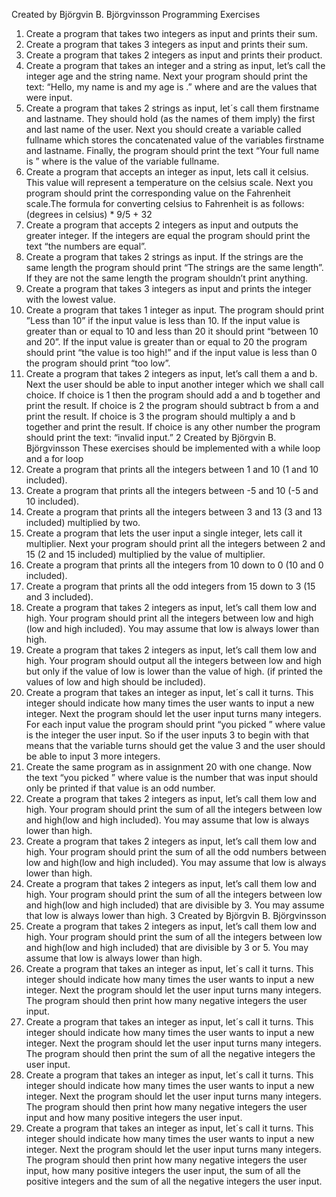 Created by Björgvin B. Björgvinsson
Programming Exercises
1. Create a program that takes two integers as input and prints their sum.
2. Create a program that takes 3 integers as input and prints their sum.
3. Create a program that takes 2 integers as input and prints their product.
4. Create a program that takes an integer and a string as input, let’s call the integer age and the
string name. Next your program should print the text: “Hello, my name is <name> and my age is
<age>.” where <name> and <age> are the values that were input.
5. Create a program that takes 2 strings as input, let´s call them firstname and lastname. They
should hold (as the names of them imply) the first and last name of the user. Next you should
create a variable called fullname which stores the concatenated value of the variables firstname
and lastname. Finally, the program should print the text “Your full name is <fullname>” where
<fullname> is the value of the variable fullname.
6. Create a program that accepts an integer as input, lets call it celsius. This value will represent a
temperature on the celsius scale. Next you program should print the corresponding value on the
Fahrenheit scale.The formula for converting celsius to Fahrenheit is as follows:
(degrees in celsius) * 9/5 + 32
7. Create a program that accepts 2 integers as input and outputs the greater integer. If the integers
are equal the program should print the text “the numbers are equal”.
8. Create a program that takes 2 strings as input. If the strings are the same length the program
should print “The strings are the same length”. If they are not the same length the program
shouldn’t print anything.
9. Create a program that takes 3 integers as input and prints the integer with the lowest value.
10. Create a program that takes 1 integer as input. The program should print ”Less than 10” if the
input value is less than 10. If the input value is greater than or equal to 10 and less than 20 it
should print “between 10 and 20”. If the input value is greater than or equal to 20 the program
should print “the value is too high!” and if the input value is less than 0 the program should print
“too low”.
11. Create a program that takes 2 integers as input, let’s call them a and b. Next the user should be
able to input another integer which we shall call choice. If choice is 1 then the program should
add a and b together and print the result. If choice is 2 the program should subtract b from a and
print the result. If choice is 3 the program should multiply a and b together and print the result. If
choice is any other number the program should print the text: “invalid input.”
2
Created by Björgvin B. Björgvinsson
These exercises should be implemented with a while loop and a for
loop
12. Create a program that prints all the integers between 1 and 10 (1 and 10 included).
13. Create a program that prints all the integers between -5 and 10 (-5 and 10 included).
14. Create a program that prints all the integers between 3 and 13 (3 and 13 included) multiplied by
two.
15. Create a program that lets the user input a single integer, lets call it multiplier. Next your
program should print all the integers between 2 and 15 (2 and 15 included) multiplied by the
value of multiplier.
16. Create a program that prints all the integers from 10 down to 0 (10 and 0 included).
17. Create a program that prints all the odd integers from 15 down to 3 (15 and 3 included).
18. Create a program that takes 2 integers as input, let’s call them low and high. Your program
should print all the integers between low and high (low and high included). You may assume that
low is always lower than high.
19. Create a program that takes 2 integers as input, let’s call them low and high. Your program
should output all the integers between low and high but only if the value of low is lower than the
value of high. (if printed the values of low and high should be included).
20. Create a program that takes an integer as input, let´s call it turns. This integer should indicate
how many times the user wants to input a new integer. Next the program should let the user
input turns many integers. For each input value the program should print “you picked <value>”
where value is the integer the user input.
So if the user inputs 3 to begin with that means that the variable turns should get the value 3 and
the user should be able to input 3 more integers.
21. Create the same program as in assignment 20 with one change. Now the text “you picked
<value>” where value is the number that was input should only be printed if that value is an odd
number.
22. Create a program that takes 2 integers as input, let’s call them low and high. Your program
should print the sum of all the integers between low and high(low and high included). You may
assume that low is always lower than high.
23. Create a program that takes 2 integers as input, let’s call them low and high. Your program
should print the sum of all the odd numbers between low and high(low and high included). You
may assume that low is always lower than high.
24. Create a program that takes 2 integers as input, let’s call them low and high. Your program
should print the sum of all the integers between low and high(low and high included) that are
divisible by 3. You may assume that low is always lower than high.
3
Created by Björgvin B. Björgvinsson
25. Create a program that takes 2 integers as input, let’s call them low and high. Your program
should print the sum of all the integers between low and high(low and high included) that are
divisible by 3 or 5. You may assume that low is always lower than high.
26. Create a program that takes an integer as input, let´s call it turns. This integer should indicate
how many times the user wants to input a new integer. Next the program should let the user
input turns many integers. The program should then print how many negative integers the user
input.
27. Create a program that takes an integer as input, let´s call it turns. This integer should indicate
how many times the user wants to input a new integer. Next the program should let the user
input turns many integers. The program should then print the sum of all the negative integers
the user input.
28. Create a program that takes an integer as input, let´s call it turns. This integer should indicate
how many times the user wants to input a new integer. Next the program should let the user
input turns many integers. The program should then print how many negative integers the user
input and how many positive integers the user input.
29. Create a program that takes an integer as input, let´s call it turns. This integer should indicate
how many times the user wants to input a new integer. Next the program should let the user
input turns many integers. The program should then print how many negative integers the user
input, how many positive integers the user input, the sum of all the positive integers and the sum
of all the negative integers the user input.